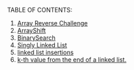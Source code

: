 TABLE OF CONTENTS:
1. <a href="./pages/challenge1.md">Array Reverse Challenge</a>
2. <a href="./pages/challenge2.md">ArrayShift</a>
3. <a href="./pages/challenge3.md">BinarySearch</a>
4. <a href="./pages/challenge4.md">Singly Linked List</a>
5. <a href="./pages/challenge5.md">linked list insertions</a>
6. <a href="./pages/challenge6.md">k-th value from the end of a linked list.</a>
